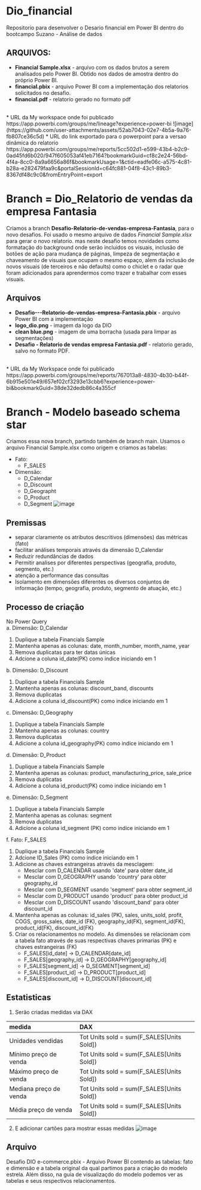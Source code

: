 # Dio_financial
Repositorio para desenvolver o Desario financial em Power BI dentro do bootcampo Suzano - Análise de dados
## ARQUIVOS:
* **Financial Sample.xlsx** - arquivo com os dados brutos a serem analisados pelo Power BI. Obtido nos dados de amostra dentro do próprio Power BI.
* **financial.pbix** - arquivo Power BI com a implementação dos relatorios solicitados no desafio.
* **financial.pdf** - relatorio gerado no formato pdf
<br>
* URL da My workspace onde foi publicado  https://app.powerbi.com/groups/me/lineage?experience=power-bi
![image](https://github.com/user-attachments/assets/52ab7043-02e7-4b5a-9a76-fb807ce36c5d)
* URL do link exportado para o powerpoint para a versao dinâmica do relatorio
https://app.powerbi.com/groups/me/reports/5cc502d1-e599-43b4-b2c9-0ad45fd6b020/947f605053af41eb7164?bookmarkGuid=cf8c2e24-56bd-4f4a-8cc0-8a9a6656a86f&bookmarkUsage=1&ctid=eadfe06c-a575-4c81-b28a-e282479faa9c&portalSessionId=c64fc881-04f8-43c1-89b3-8367df48c9c0&fromEntryPoint=export

# Branch = Dio_Relatorio de vendas da empresa Fantasia
Criamos a branch **Desafio-Relatorio-de-vendas-empresa-Fantasia**, para o novo desafios. Foi usado o mesmo arquivo de dados *Financial Sample.xlsx* para gerar o novo relatorio. mas neste desafio temos novidades como formatação do background onde serão incluidos os visuais, inclusão de botões de ação para mudança de páginas, limpeza de segmentação e chaveamento de visuais que ocupam o mesmo espaço, alem da inclusão de novos visuais (de terceiros e não defaults) como o chiclet e o radar que foram adicionados para aprendermos como trazer e trabalhar com esses visuais.
## Arquivos
* **Desafio---Relatorio-de-vendas-empresa-Fantasia.pbix** - arquivo Power BI com a implementação
* **logo_dio.png** - imagem da logo da DIO
* **clean blue.png** - imagem de uma borracha (usada para limpar as segmentações)
* **Desafio - Relatorio de vendas empresa Fantasia.pdf** - relatorio gerado, salvo no formato PDF.
<br>
* URL da My Workspace onde foi publicado https://app.powerbi.com/groups/me/reports/767013a8-4830-4b30-b44f-6b915e501e49/657ef02cf3293e13cbb6?experience=power-bi&bookmarkGuid=38de32dedb86c4a355cf

# Branch - Modelo baseado schema star
Criamos essa nova branch, partindo também de branch main. Usamos o arquivo Financial Sample.xlsx como origem e criamos as tabelas:
* Fato:
  * F_SALES
* Dimensão:
  * D_Calendar
  * D_Discount
  * D_Geographt
  * D_Product
  * D_Segment
 ![image](https://github.com/user-attachments/assets/58252ba8-207b-4cbc-8c58-783f8a587871)

## Premissas 
* separar claramente os atributos descritivos (dimensões) das métricas (fato)
* facilitar análises temporais através da dimensão D_Calendar
* Reduzir redundâncias de dados
* Permitir analises por diferentes perspectivas (geografia, produto, segmento, etc.)
* atenção a performance das consultas
* Isolamento em dimensões diferentes os diversos conjuntos de informação (tempo, geografia, produto, segmento de atuação, etc.)
  
## Processo de criação
No Power Query <br>
a. Dimensão: D_Calendar
1) Duplique a tabela Financials Sample
2) Mantenha apenas as colunas: date, month_number, month_name, year
3) Remova duplicatas para ter datas únicas
4) Adcione a coluna id_date(PK) como indice iniciando em 1
   
b. Dimensão: D_Discount
1) Duplique a tabela Financials Sample
2) Mantenha apenas as colunas: discount_band, discounts
3) Remova duplicatas
4) Adicione a coluna id_discount(PK) como indice iniciando em 1
   
c. Dimensão: D_Geography
1) Duplique a tabela Financials Sample
2) Mantenha apenas as colunas: country
3) Remova duplicatas
4) Adicione a coluna id_geography(PK) como indice iniciando em 1
   
d. Dimensão: D_Product
1) Duplique a tabela Financials Sample
2) Mantenha apenas as colunas: product, manufacturing_price, sale_price
3) Remova duplicatas
4) Adicione a coluna id_product(PK) como indice iniciando em 1
   
e. Dimensão: D_Segment
1) Duplique a tabela Financials Sample
2) Mantenha apenas as colunas: segment
3) Remova duplicatas
4) Adicione a coluna id_segment (PK) como indice iniciando em 1
   
f. Fato: F_SALES
1) Duplique a tabela Financials Sample
2) Adcione ID_Sales (PK) como índice iniciando em 1
3) Adicione as chaves estrangeiras através da mesclagem:
   - Mesclar com D_CALENDAR usando 'date' para obter date_id
   - Mesclar com D_GEOGRAPHY usando 'country' para obter geography_id
   - Mesclar com D_SEGMENT usando 'segment' para obter segment_id
   - Mesclar com D_PRODUCT usando 'product' para obter product_id
   - Mesclar com D_DISCOUNT usando 'discount_band' para obter discount_id
5) Mantenha apenas as colunas: id_sales (PK), sales, units_sold, profit, COGS, gross_sales, date_id (FK), geography_id(FK), segment_id(FK), product_id(FK), discount_id(FK)
6) Criar os relacionamentos no modelo. As dimensões se relacionam com a tabela fato através de suas respectivas chaves primarias (PK) e chaves estrangeiras (FK) 
   - F_SALES[id_date] -> D_CALENDAR[date_id]
   - F_SALES[geography_id] -> D_GEOGRAPHY[geography_id]
   - F_SALES[segment_id] -> D_SEGMENT[segment_id]
   - F_SALES[product_id] -> D_PRODUCT[product_id]
   - F_SALES[discount_id] -> D_DISCOUNT[discount_id]

## Estatisticas 

1) Serão criadas medidas via DAX
   
| medida                 | DAX                                         |
| :--------------------- | :------------------------------------------ |
| Unidades vendidas      | Tot Units sold = sum(F_SALES[Units Sold])   |
| Mínimo preço de venda  | Tot Units sold = sum(F_SALES[Units Sold])   |
| Máximo preço de venda  | Tot Units sold = sum(F_SALES[Units Sold])   |
| Mediana preço de venda | Tot Units sold = sum(F_SALES[Units Sold])   |
| Média preço de venda   | Tot Units sold = sum(F_SALES[Units Sold])   |

2) E adicionar cartões para mostrar essas medidas
![image](https://github.com/user-attachments/assets/8bac5fdd-0764-4098-be00-460cf46c8ee3)

## Arquivo
Desafio DIO e-commerce.pbix - Arquivo Power BI contendo as tabelas: fato e dimensão e a tabela original da qual partimos para a criação do modelo estrela. Além disso, na guia de visualizaçdo do modelo podemos ver as tabelas e seus respectivos relacionamentos.


